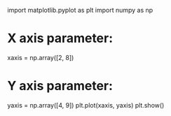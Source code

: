 import matplotlib.pyplot as plt
import numpy as np
# X axis parameter:
xaxis = np.array([2, 8])
# Y axis parameter:
yaxis = np.array([4, 9])
plt.plot(xaxis, yaxis)
plt.show()
